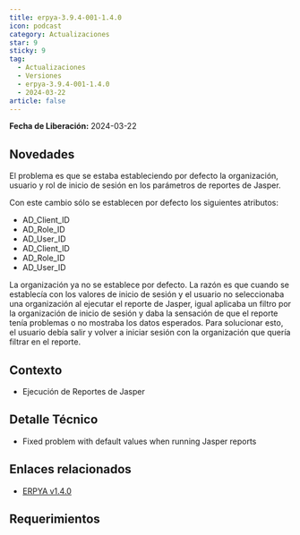 ```yaml
---
title: erpya-3.9.4-001-1.4.0
icon: podcast
category: Actualizaciones
star: 9
sticky: 9
tag:
  - Actualizaciones
  - Versiones
  - erpya-3.9.4-001-1.4.0
  - 2024-03-22
article: false
---
```


**Fecha de Liberación:** 2024-03-22

## Novedades

El problema es que se estaba estableciendo por defecto la organización, usuario y rol de inicio de sesión en los parámetros de reportes de Jasper.

Con este cambio sólo se establecen por defecto los siguientes atributos:

- AD_Client_ID
- AD_Role_ID
- AD_User_ID
- AD_Client_ID
- AD_Role_ID
- AD_User_ID

La organización ya no se establece por defecto. La razón es que cuando se establecía con los valores de inicio de sesión y el usuario no seleccionaba una organización al ejecutar el reporte de Jasper, igual aplicaba un filtro por la organización de inicio de sesión y daba la sensación de que el reporte tenía problemas o no mostraba los datos esperados. Para solucionar esto, el usuario debía salir y volver a iniciar sesión con la organización que quería filtrar en el reporte.

## Contexto

- Ejecución de Reportes de Jasper

## Detalle Técnico

- Fixed problem with default values ​​when running Jasper reports

## Enlaces relacionados

- [ERPYA v1.4.0](https://github.com/erpya/adempiere_patch_zk/releases/tag/1.4.0)

## Requerimientos
